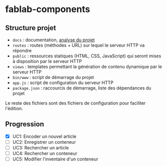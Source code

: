 # fablab-components

## Structure projet

* `docs` : documentation, [analyse du projet](docs/Analysis.md)
* `routes` : routes (méthodes + URL) sur lequel le serveur HTTP va répondre
* `public` : ressources statiques (HTML, CSS, JavaScript) qui seront mises à disposition par le serveur HTTP
* `views` : templates permettant la génération de contenu dynamique par le serveur HTTP
* `bin/www` : script de démarrage du projet
* `app.js` : script de configuration du serveur HTTP
* `package.json` : raccourcis de démarrage, liste des dépendances du projet

Le reste des fichiers sont des fichiers de configuration pour faciliter l'édition.

## Progression

* [x] UC1: Encoder un nouvel article
* [ ] UC2: Enregistrer un conteneur
* [ ] UC3: Rechercher un article
* [ ] UC4: Rechercher un conteneur
* [ ] UC5: Modifier l'inventaire d'un conteneur
